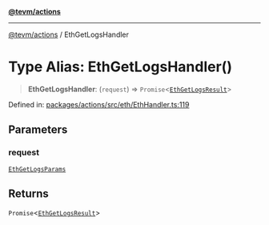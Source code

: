 [**@tevm/actions**](../README.md)

***

[@tevm/actions](../globals.md) / EthGetLogsHandler

# Type Alias: EthGetLogsHandler()

> **EthGetLogsHandler**: (`request`) => `Promise`\<[`EthGetLogsResult`](EthGetLogsResult.md)\>

Defined in: [packages/actions/src/eth/EthHandler.ts:119](https://github.com/evmts/tevm-monorepo/blob/main/packages/actions/src/eth/EthHandler.ts#L119)

## Parameters

### request

[`EthGetLogsParams`](EthGetLogsParams.md)

## Returns

`Promise`\<[`EthGetLogsResult`](EthGetLogsResult.md)\>
